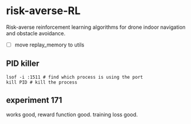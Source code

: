 # risk-averse-RL

Risk-averse reinforcement learning algorithms for drone indoor navigation and obstacle avoidance.

- [ ] move replay_memory to utils


## PID killer

```
lsof -i :1511 # find which process is using the port
kill PID # kill the process
```

## experiment 171

works good, reward function good. training loss good.

